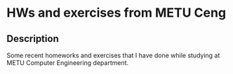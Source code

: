 # HWs and exercises from METU Ceng 

## Description

<p>Some recent homeworks and exercises that I have done while studying at METU Computer Engineering department. </p>


